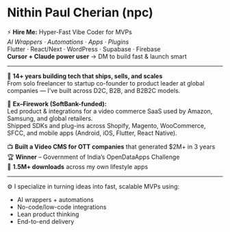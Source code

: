 # Nithin Paul Cherian (npc)

⚡️ **Hire Me:** Hyper-Fast Vibe Coder for MVPs  
_AI Wrappers · Automations · Apps · Plugins_  
Flutter · React/Next · WordPress · Supabase · Firebase  
**Cursor + Claude power user** → DM to build fast & launch smart

---

🚀 **14+ years building tech that ships, sells, and scales**  
From solo freelancer to startup co-founder to product leader at global companies — I’ve built across D2C, B2B, and B2B2C models.

🛒 **Ex–Firework (SoftBank-funded):**  
Led product & integrations for a video commerce SaaS used by Amazon, Samsung, and global retailers.  
Shipped SDKs and plug-ins across Shopify, Magento, WooCommerce, SFCC, and mobile apps (Android, iOS, Flutter, React Native).

📺 **Built a Video CMS for OTT companies** that generated $2M+ in 3 years  
🏆 **Winner** – Government of India’s OpenDataApps Challenge  
📱 **1.5M+ downloads** across my own lifestyle apps

---

⚙️ I specialize in turning ideas into fast, scalable MVPs using:
- AI wrappers + automations
- No-code/low-code integrations
- Lean product thinking
- End-to-end delivery
